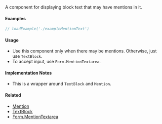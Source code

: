 A component for displaying block text that may have mentions in it.

#### Examples

```jsx
// loadExample('./exampleMentionText')
```

#### Usage

- Use this component only when there may be mentions. Otherwise, just use `TextBlock`.
- To accept input, use `Form.MentionTextarea`.

#### Implementation Notes

- This is a wrapper around `TextBlock` and `Mention`.

#### Related

- [Mention](#!/Mention)
- [TextBlock](#!/TextBlock)
- [Form.MentionTextarea](#!/Form.MentionTextarea)
